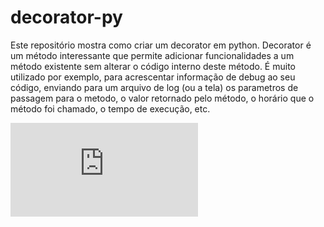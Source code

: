 # decorator-py

Este repositório mostra como criar um decorator em python.
Decorator é um método interessante que permite adicionar funcionalidades a um método existente sem alterar o código interno deste método. É muito utilizado por exemplo, para acrescentar informação de debug ao seu código, enviando para um arquivo de log (ou a tela) os parametros de passagem para o metodo, o valor retornado pelo método, o horário que o método foi chamado, o tempo de execução, etc.

<embed src="https://github.com/h3dema/decorator-py/blob/main/decorator.pdf" type="application/pdf"/>
